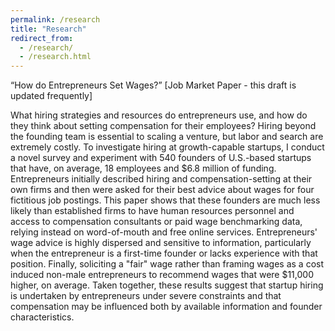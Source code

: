 ```yaml
---
permalink: /research
title: "Research"
redirect_from: 
  - /research/
  - /research.html
---
```


“How do Entrepreneurs Set Wages?” [Job Market Paper - this draft is updated frequently]

What hiring strategies and resources do entrepreneurs use, and how do they think about setting compensation for their employees? 
Hiring beyond the founding team is essential to scaling a venture, but labor and search are extremely costly. To investigate hiring at growth-capable startups, 
I conduct a novel survey and experiment with 540 founders of U.S.-based startups that have, on average, 18 employees and \$6.8 million of funding. 
Entrepreneurs initially described hiring and compensation-setting at their own firms and then were asked for their best advice about wages for four fictitious job postings. 
This paper shows that these founders are much less likely than established firms to have human resources personnel and access to compensation consultants or paid wage benchmarking data, relying instead on word-of-mouth and free online services. Entrepreneurs' wage advice is highly dispersed and sensitive to information, particularly when the entrepreneur is a first-time founder or lacks experience with that position.
Finally, soliciting a "fair" wage rather than framing wages as a cost induced non-male entrepreneurs to recommend wages that were \$11,000 higher, on average. 
Taken together, these results suggest that startup hiring is undertaken by entrepreneurs under severe constraints and that compensation may be influenced both 
by available information and founder characteristics. 

